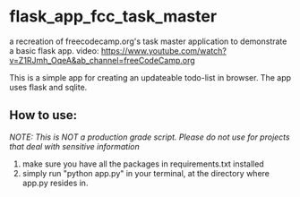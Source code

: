 # flask_app_fcc_task_master
a recreation of freecodecamp.org's task master application to demonstrate a basic flask app.
video: https://www.youtube.com/watch?v=Z1RJmh_OqeA&ab_channel=freeCodeCamp.org

This is a simple app for creating an updateable todo-list in browser. The app uses flask and sqlite.

## How to use:
*NOTE: This is NOT a production grade script. Please do not use for projects that deal with sensitive information*
1. make sure you have all the packages in requirements.txt installed
2. simply run "python app.py" in your terminal, at the directory where app.py resides in.